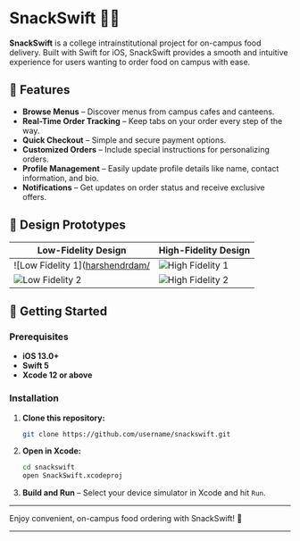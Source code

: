 # SnackSwift 🍱📲

**SnackSwift** is a college intrainstitutional project for on-campus food delivery. Built with Swift for iOS, SnackSwift provides a smooth and intuitive experience for users wanting to order food on campus with ease.

## 📲 Features

- **Browse Menus** – Discover menus from campus cafes and canteens.
- **Real-Time Order Tracking** – Keep tabs on your order every step of the way.
- **Quick Checkout** – Simple and secure payment options.
- **Customized Orders** – Include special instructions for personalizing orders.
- **Profile Management** – Easily update profile details like name, contact information, and bio.
- **Notifications** – Get updates on order status and receive exclusive offers.

## 📐 Design Prototypes

| Low-Fidelity Design          | High-Fidelity Design         |
|------------------------------|------------------------------|
| ![Low Fidelity 1]([harshendrdam/](https://github.com/harshendram/SnackSwift-A-Food-Delivery-App/blob/main/lowfidelity1.jpg) | ![High Fidelity 1](path/to/high_fidelity_1.png) |
| ![Low Fidelity 2](path/to/low_fidelity_2.png) | ![High Fidelity 2](path/to/high_fidelity_2.png) |

## 🚀 Getting Started

### Prerequisites

- **iOS 13.0+**
- **Swift 5**
- **Xcode 12 or above**

### Installation

1. **Clone this repository:**
   ```bash
   git clone https://github.com/username/snackswift.git
   ```

2. **Open in Xcode:**
   ```bash
   cd snackswift
   open SnackSwift.xcodeproj
   ```

3. **Build and Run** – Select your device simulator in Xcode and hit `Run`.

---

Enjoy convenient, on-campus food ordering with SnackSwift! 🥡

---
